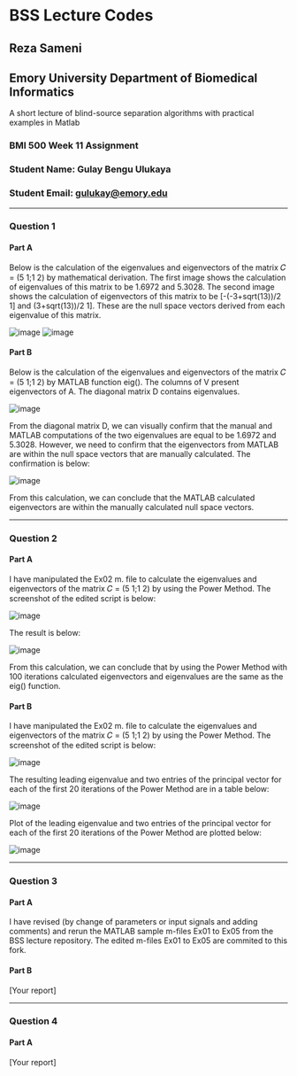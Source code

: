 # BSS Lecture Codes
## Reza Sameni
## Emory University Department of Biomedical Informatics

A short lecture of blind-source separation algorithms with practical examples in Matlab
### BMI 500 Week 11 Assignment
### Student Name: Gulay Bengu Ulukaya
### Student Email: gulukay@emory.edu
***
### Question 1
#### Part A
Below is the calculation of the eigenvalues and eigenvectors of the matrix 𝐶 = (5 1;1 2) by mathematical derivation. 
The first image shows the calculation of eigenvalues of this matrix to be 1.6972 and 5.3028.
The second image shows the calculation of eigenvectors of this matrix to be [-(-3+sqrt(13))/2 1] and (3+sqrt(13))/2 1]. 
These are the null space vectors derived from each eigenvalue of this matrix.

![image](https://user-images.githubusercontent.com/61863714/140797215-66fdf257-21e4-4b58-9f17-1fdfe76e85e3.png)
![image](https://user-images.githubusercontent.com/61863714/140797251-1eedf3bc-cee6-44a3-af27-48c8e29abe79.png)

#### Part B
Below is the calculation of the eigenvalues and eigenvectors of the matrix 𝐶 = (5 1;1 2) by MATLAB function eig().
The columns of V present eigenvectors of A. The diagonal matrix D contains eigenvalues.

![image](https://user-images.githubusercontent.com/61863714/140797943-f5446c9a-0ea3-4851-be13-deac4ebdc244.png)

From the diagonal matrix D, we can visually confirm that the manual and MATLAB computations of the two eigenvalues are equal to be 1.6972 and 5.3028.
However, we need to confirm that the eigenvectors from MATLAB are within the null space vectors that are manually calculated. The confirmation is below:

![image](https://user-images.githubusercontent.com/61863714/140797310-90d3a714-3f0b-4038-9117-b4da195dd91c.png)

From this calculation, we can conclude that the MATLAB calculated eigenvectors are within the manually calculated null space vectors.
***
### Question 2
#### Part A
I have manipulated the Ex02 m. file to calculate the eigenvalues and eigenvectors of the matrix 𝐶 = (5 1;1 2) by using the Power Method.
The screenshot of the edited script is below:

![image](https://user-images.githubusercontent.com/61863714/140798950-b4db21e9-f07f-4aa3-a709-c3631c2a2121.png)

The result is below:

![image](https://user-images.githubusercontent.com/61863714/140799091-f19289d2-efc6-4bcb-a308-52f3ea9643c4.png)

From this calculation, we can conclude that by using the Power Method with 100 iterations calculated eigenvectors and eigenvalues are the same as the eig() function.

#### Part B
I have manipulated the Ex02 m. file to calculate the eigenvalues and eigenvectors of the matrix 𝐶 = (5 1;1 2) by using the Power Method.
The screenshot of the edited script is below:

![image](https://user-images.githubusercontent.com/61863714/140799255-8f709e27-276a-4656-800a-8d02b53db099.png)

The resulting leading eigenvalue and two entries of the principal vector for each of the first 20 iterations of the Power Method are in a table below:

![image](https://user-images.githubusercontent.com/61863714/140800383-7890b761-c2f0-4a22-9b40-2a8a649ad245.png)

Plot of the leading eigenvalue and two entries of the principal vector for each of the first 20 iterations of the Power Method are plotted below:

![image](https://user-images.githubusercontent.com/61863714/140800613-4a7d9ccd-d4af-4029-8edc-4a5fc3febf6f.png)
***
### Question 3
#### Part A
I have revised (by change of parameters or input signals and adding comments) and rerun the MATLAB sample m-files Ex01 to Ex05 from the BSS lecture repository.
The edited m-files Ex01 to Ex05 are commited to this fork.

#### Part B
[Your report] 
***
### Question 4
#### Part A
[Your report]
